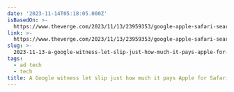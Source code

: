 ```yaml
---
date: '2023-11-14T05:18:05.000Z'
isBasedOn: >-
  https://www.theverge.com/2023/11/13/23959353/google-apple-safari-search-revenue-antitrust-trial
link: >-
  https://www.theverge.com/2023/11/13/23959353/google-apple-safari-search-revenue-antitrust-trial
slug: >-
  2023-11-13-a-google-witness-let-slip-just-how-much-it-pays-apple-for-safari-search-t
tags:
  - ad tech
  - tech
title: A Google witness let slip just how much it pays Apple for Safari search - T
---
```

 
